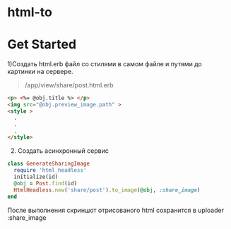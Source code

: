 # html-to
# Get Started

1)Создать html.erb файл со стилями в самом файле и путями до картинки на сервере.
> /app/view/share/post.html.erb
``` html
<p> <%= @obj.title %> </p>
<img src="@obj.preview_image.path" >
<style >
  .
  .
  .
</style>
```
2) Создать асинхронный сервис
``` ruby
class GenerateSharingImage
  require 'html_headless'
  initialize(id)
  @obj = Post.find(id)
  HtmlHeadless.new('share/post').to_image(@obj, :share_image)
end
```

После выполнения скриншот отрисованого html сохранится в uploader :share_image
